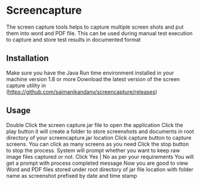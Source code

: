 # Screencapture

The screen capture tools helps to capture multiple screen shots and put them into word and PDF file. This can be used during manual test execution to capture and store test results in documented format


## Installation

Make sure you have the Java Run time environment installed in your machine version 1.8 or more
Download the latest version of the screen capture utility in (https://github.com/saimanikandanv/screencapture/releases)


## Usage

Double Click the screen capture.jar file to open the application
Click the play button it will create a folder to store screenshots and documents in root directory of your screencapture.jar location
Click capture button to capture screens. You can click as many screens as you need
Click the stop button to stop the process. System will prompt whether you want to keep raw image files captured or not. Click Yes | No as per your requirements
You will get a prompt with process completed message
Now you are good to view Word and PDF files stored under root directory of jar file location with folder name as screenshot prefixed by date and time stamp



